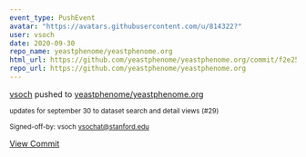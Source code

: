 ```yaml
---
event_type: PushEvent
avatar: "https://avatars.githubusercontent.com/u/814322?"
user: vsoch
date: 2020-09-30
repo_name: yeastphenome/yeastphenome.org
html_url: https://github.com/yeastphenome/yeastphenome.org/commit/f2e258f4c6afcaeb546450e3fbcd3ee79ecf4e88
repo_url: https://github.com/yeastphenome/yeastphenome.org
---
```


<a href='https://github.com/vsoch' target='_blank'>vsoch</a> pushed to <a href='https://github.com/yeastphenome/yeastphenome.org' target='_blank'>yeastphenome/yeastphenome.org</a>

<small>updates for september 30 to dataset search and detail views (#29)

Signed-off-by: vsoch <vsochat@stanford.edu></small>

<a href='https://github.com/yeastphenome/yeastphenome.org/commit/f2e258f4c6afcaeb546450e3fbcd3ee79ecf4e88' target='_blank'>View Commit</a>